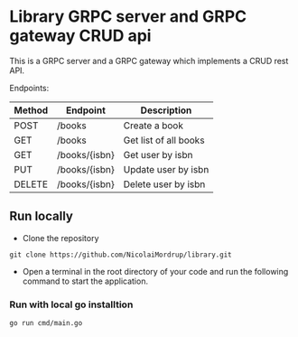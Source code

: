 # Library GRPC server and GRPC gateway CRUD api
This is a GRPC server and a GRPC gateway which implements a CRUD 
rest API.


Endpoints: 

| Method        | Endpoint      |  Description             |
| ------------- | ------------- | ------------------------ |
| POST          | /books        | Create a book            |
| GET           | /books         | Get list of all books    |
| GET           | /books/{isbn}   | Get user by isbn           |
| PUT           | /books/{isbn}   | Update user by isbn      |
| DELETE        | /books/{isbn}   | Delete user by isbn      |

## Run locally

- Clone the repository
```
git clone https://github.com/NicolaiMordrup/library.git
```
-  Open a terminal in the root directory of your code and run the following command to start the application.

### Run with local go installtion
```
go run cmd/main.go
```